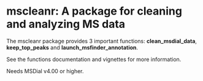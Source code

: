 # mscleanr: A package for cleaning and analyzing MS data

The mscleanr package provides 3 important functions: **clean_msdial_data**, **keep_top_peaks** and **launch_msfinder_annotation**.

See the functions documentation and vignettes for more information.

Needs MSDial v4.00 or higher.

